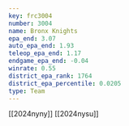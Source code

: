 ```yaml
---
key: frc3004
number: 3004
name: Bronx Knights
epa_end: 3.07
auto_epa_end: 1.93
teleop_epa_end: 1.17
endgame_epa_end: -0.04
winrate: 0.55
district_epa_rank: 1764
district_epa_percentile: 0.0205
type: Team
---
```

[[2024nyny]]
[[2024nysu]]
